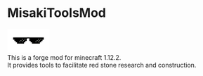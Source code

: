 # MisakiToolsMod
![avatar](/src/main/resources/assets/misakitools/textures/logo.png)\
This is a forge mod for minecraft 1.12.2.\
It provides tools to facilitate red stone research and construction.